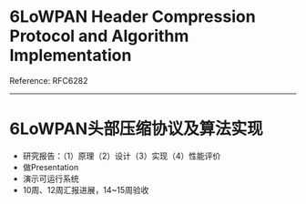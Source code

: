 # 6LoWPAN Header Compression Protocol and Algorithm Implementation

Reference: RFC6282

---

# 6LoWPAN头部压缩协议及算法实现

- 研究报告：（1）原理（2）设计（3）实现（4）性能评价
- 做Presentation
- 演示可运行系统
- 10周、12周汇报进展，14~15周验收
